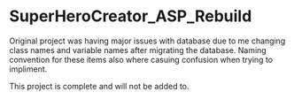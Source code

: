 # SuperHeroCreator_ASP_Rebuild
Original project was having major issues with database due to me changing class names and variable names after migrating the database. 
Naming convention for these items also where casuing confusion when trying to impliment. 

This project is complete and will not be added to.
